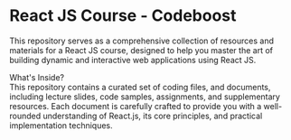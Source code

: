 # React JS Course - Codeboost 
 
This repository serves as a comprehensive collection of resources and materials for a React JS course, designed to help you master the art of building dynamic and interactive web applications using React JS.

What's Inside? <br>
This repository contains a curated set of coding files, and documents, including lecture slides, code samples, assignments, and supplementary resources. Each document is carefully crafted to provide you with a well-rounded understanding of React.js, its core principles, and practical implementation techniques.
